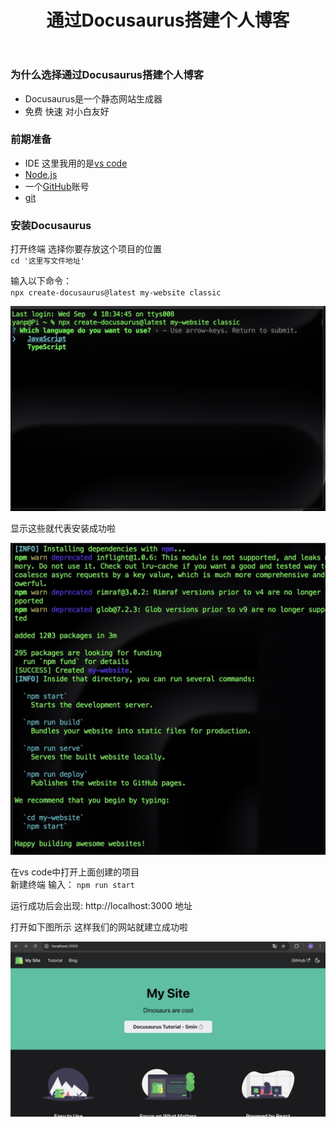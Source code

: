 ﻿---
slug: first-blog-by-docusaurus
title: 通过Docusaurus搭建个人博客
authors: [EL]
tags: [project,blog,docusaurus]
---

### 为什么选择通过Docusaurus搭建个人博客
- Docusaurus是一个静态网站生成器
- 免费 快速 对小白友好

<!--truncate-->

### 前期准备
- IDE 这里我用的是[vs code](https://code.visualstudio.com/Download)
- [Node.js](https://nodejs.org/en/download/)
- 一个[GitHub](https://github.com/)账号
- [git](https://git-scm.com/downloads)

### 安装Docusaurus

打开终端 选择你要存放这个项目的位置  
`cd '这里写文件地址' `  

输入以下命令：  
`npx create-docusaurus@latest my-website classic`    

![图片](../static/img/2024-9-423.46.jpg)  

显示这些就代表安装成功啦  

![图片](../static/img/2024-9-423.51.jpg)  

在vs code中打开上面创建的项目  
新建终端 输入：
`npm run start`  

运行成功后会出现: http://localhost:3000 地址  

打开如下图所示 这样我们的网站就建立成功啦  

![图片](../static/img/2024-9-500.21.jpg)